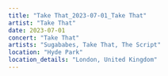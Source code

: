 ```yaml
---
title: "Take That_2023-07-01_Take That"
artist: "Take That"
date: 2023-07-01
concert: "Take That"
artists: "Sugababes, Take That, The Script"
location: "Hyde Park"
location_details: "London, United Kingdom"
---
```

